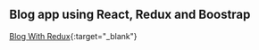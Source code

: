 ## Blog app using React, Redux and Boostrap

[Blog With Redux](https://possibility-of-offense.github.io/Simple-Blog-with-Redux/){:target="_blank"}
